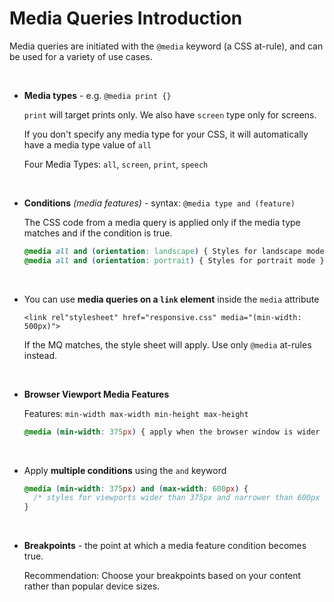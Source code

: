 # Media Queries Introduction

Media queries are initiated with the `@media` keyword (a CSS at-rule), and can be used for a variety of use cases.

<br>

- **Media types** - e.g. `@media print {}`

  `print` will target prints only. We also have `screen` type only for screens.

  If you don't specify any media type for your CSS, it will automatically have a media type value of `all`

  Four Media Types: `all`, `screen`, `print`, `speech`

<br>

- **Conditions** _(media features)_ - syntax: `@media type and (feature)`

  The CSS code from a media query is applied only if the media type matches and if the condition is true.

  ```css
  @media all and (orientation: landscape) { Styles for landscape mode }
  @media all and (orientation: portrait) { Styles for portrait mode }
  ```

<br>

- You can use **media queries on a `link` element** inside the `media` attribute

  `<link rel"stylesheet" href="responsive.css" media="(min-width: 500px)">`

  If the MQ matches, the style sheet will apply. Use only `@media` at-rules instead.

<br>

- **Browser Viewport Media Features**

  Features: `min-width max-width min-height max-height`

  ```css
  @media (min-width: 375px) { apply when the browser window is wider than 375px }
  ```

<br>

- Apply **multiple conditions** using the `and` keyword

  ```css
  @media (min-width: 375px) and (max-width: 600px) {
    /* styles for viewports wider than 375px and narrower than 600px  */
  }
  ```

<br>

- **Breakpoints** - the point at which a media feature condition becomes true.

  Recommendation: Choose your breakpoints based on your content rather than popular device sizes.
